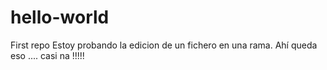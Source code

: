 # hello-world
First repo
Estoy probando la edicion de un fichero en una rama. Ahí queda eso .... casi na !!!!!
